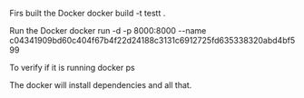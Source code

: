Firs built the Docker 
  docker build -t testt . 

Run the Docker 
  docker run -d -p 8000:8000 --name c04341909bd60c404f67b4f22d24188c3131c6912725fd635338320abd4bf599 

To verify if it is running 
  docker ps 

The docker will install dependencies and all that.
